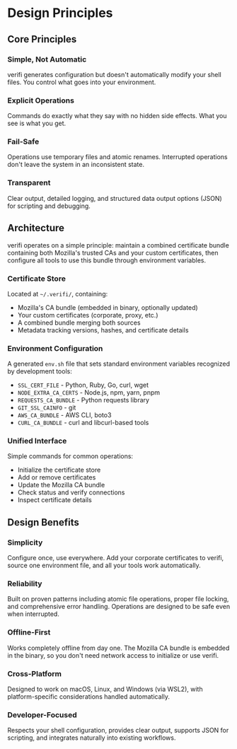 # Design Principles

## Core Principles

### Simple, Not Automatic
verifi generates configuration but doesn't automatically modify your shell files. You control what goes into your environment.

### Explicit Operations
Commands do exactly what they say with no hidden side effects. What you see is what you get.

### Fail-Safe
Operations use temporary files and atomic renames. Interrupted operations don't leave the system in an inconsistent state.

### Transparent
Clear output, detailed logging, and structured data output options (JSON) for scripting and debugging.

## Architecture

verifi operates on a simple principle: maintain a combined certificate bundle containing both Mozilla's trusted CAs and your custom certificates, then configure all tools to use this bundle through environment variables.

### Certificate Store

Located at `~/.verifi/`, containing:
- Mozilla's CA bundle (embedded in binary, optionally updated)
- Your custom certificates (corporate, proxy, etc.)
- A combined bundle merging both sources
- Metadata tracking versions, hashes, and certificate details

### Environment Configuration

A generated `env.sh` file that sets standard environment variables recognized by development tools:
- `SSL_CERT_FILE` - Python, Ruby, Go, curl, wget
- `NODE_EXTRA_CA_CERTS` - Node.js, npm, yarn, pnpm
- `REQUESTS_CA_BUNDLE` - Python requests library
- `GIT_SSL_CAINFO` - git
- `AWS_CA_BUNDLE` - AWS CLI, boto3
- `CURL_CA_BUNDLE` - curl and libcurl-based tools

### Unified Interface

Simple commands for common operations:
- Initialize the certificate store
- Add or remove certificates
- Update the Mozilla CA bundle
- Check status and verify connections
- Inspect certificate details

## Design Benefits

### Simplicity
Configure once, use everywhere. Add your corporate certificates to verifi, source one environment file, and all your tools work automatically.

### Reliability
Built on proven patterns including atomic file operations, proper file locking, and comprehensive error handling. Operations are designed to be safe even when interrupted.

### Offline-First
Works completely offline from day one. The Mozilla CA bundle is embedded in the binary, so you don't need network access to initialize or use verifi.

### Cross-Platform
Designed to work on macOS, Linux, and Windows (via WSL2), with platform-specific considerations handled automatically.

### Developer-Focused
Respects your shell configuration, provides clear output, supports JSON for scripting, and integrates naturally into existing workflows.
